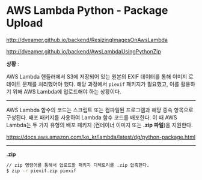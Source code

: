 

# AWS Lambda Python - Package Upload 

http://dveamer.github.io/backend/ResizingImagesOnAwsLambda

http://dveamer.github.io/backend/AwsLambdaUsingPythonZip

**상황** : 

AWS Lambda 핸들러에서 S3에 저장되어 있는 원본의 EXIF 데이터를 통해 이미지 로테이트 문제를 처리했어야 했다.  해당 과정에서 `piexif` 패키지가 필요했고, 이를 활용하기 위해 AWS Lambda에 업로드해야 하는 상황이다. 

___

AWS Lambda 함수의 코드는 스크립트 또는 컴파일된 프로그램과 해당 종속 항목으로 구성된다. 배포 패키지를 사용하여 Lambda 함수 코드를 배포한다. 이 때 AWS Lambda는 두 가지 유형의 배포 패키지 (컨테이너 이미지 또는 **.zip 파일**)을 지원한다.

https://docs.aws.amazon.com/ko_kr/lambda/latest/dg/python-package.html

____

**.zip**

```bash
// zip 명령어를 통해서 업로드할 패키지 디렉토리를 .zip 압축한다.
$ zip -r piexif.zip piexif 
```

